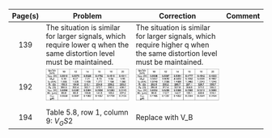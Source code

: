 
| Page(s) | Problem | Correction | Comment |
|:-------:|---------|------------|---------|
| 139 | The situation is similar for larger signals, which require lower q when the same distortion level must be maintained. | The situation is similar for larger signals, which require higher q when the same distortion level must be maintained. | |
| 192 | <img src="table5.7_old.png" width="300" /> | <img src="table5.7_new.png" width="300" /> | |
| 194 | Table 5.8, row 1, column 9: $V_GS2$ | Replace with V_B | |


